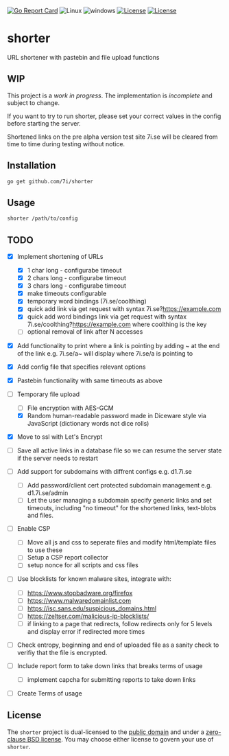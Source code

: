 [![Go Report Card](https://goreportcard.com/badge/github.com/7i/shorter)](https://goreportcard.com/report/github.com/7i/shorter)
![Linux](https://img.shields.io/badge/Supports-Linux-green.svg)
![windows](https://img.shields.io/badge/Supports-windows-green.svg)
[![License](https://img.shields.io/badge/License-UNLICENSE-blue.svg)](https://raw.githubusercontent.com/7i/shorter/master/UNLICENSE)
[![License](https://img.shields.io/badge/License-0BSD-blue.svg)](https://raw.githubusercontent.com/7i/shorter/master/LICENSE)
# shorter
URL shortener with pastebin and file upload functions


## WIP

This project is a *work in progress*. The implementation is *incomplete* and subject to change.

If you want to try to run shorter, please set your correct values in the config before starting the server.

Shortened links on the pre alpha version test site 7i.se will be cleared from time to time during testing without notice.

## Installation

```bash
go get github.com/7i/shorter
```

## Usage

```bash
shorter /path/to/config
```

## TODO
- [x] Implement shortening of URLs
   - [x] 1 char long - configurabe timeout
   - [x] 2 chars long - configurabe timeout
   - [x] 3 chars long - configurabe timeout
   - [x] make timeouts configurable
   - [x] temporary word bindings (7i.se/coolthing) 
   - [x] quick add link via get request with syntax 7i.se?https://example.com
   - [x] quick add word bindings link via get request with syntax 7i.se/coolthing?https://example.com where coolthing is the key 
   - [ ] optional removal of link after N accesses
- [x] Add functionality to print where a link is pointing by adding ~ at the end of the link e.g. 7i.se/a~ will display where 7i.se/a is pointing to
- [x] Add config file that specifies relevant options
- [x] Pastebin functionality with same timeouts as above
- [ ] Temporary file upload
   - [ ] File encryption with AES-GCM
   - [x] Random human-readable password made in Diceware style via JavaScript (dictionary words not dice rolls)
- [x] Move to ssl with Let's Encrypt
- [ ] Save all active links in a database file so we can resume the server state if the server needs to restart
- [ ] Add support for subdomains with diffrent configs e.g. d1.7i.se
   - [ ] Add password/client cert protected subdomain management e.g. d1.7i.se/admin
   - [ ] Let the user managing a subdomain specify generic links and set timeouts, including "no timeout" for the shortened links, text-blobs and files.
- [ ] Enable CSP
   - [ ] Move all js and css to seperate files and modify html/template files to use these
   - [ ] Setup a CSP report collector
   - [ ] setup nonce for all scripts and css files
- [ ] Use blocklists for known malware sites, integrate with:
   - [ ] https://www.stopbadware.org/firefox
   - [ ] https://www.malwaredomainlist.com
   - [ ] https://isc.sans.edu/suspicious_domains.html
   - [ ] https://zeltser.com/malicious-ip-blocklists/
   - [ ] if linking to a page that redirects, follow redirects only for 5 levels and display error if redirected more times
- [ ] Check entropy, beginning and end of uploaded file as a sanity check to verifiy that the file is encrypted.
- [ ] Include report form to take down links that breaks terms of usage
   - [ ] implement capcha for submitting reports to take down links
- [ ] Create Terms of usage


## License

The `shorter` project is dual-licensed to the [public domain](UNLICENSE) and under a [zero-clause BSD license](LICENSE). You may choose either license to govern your use of `shorter`.

